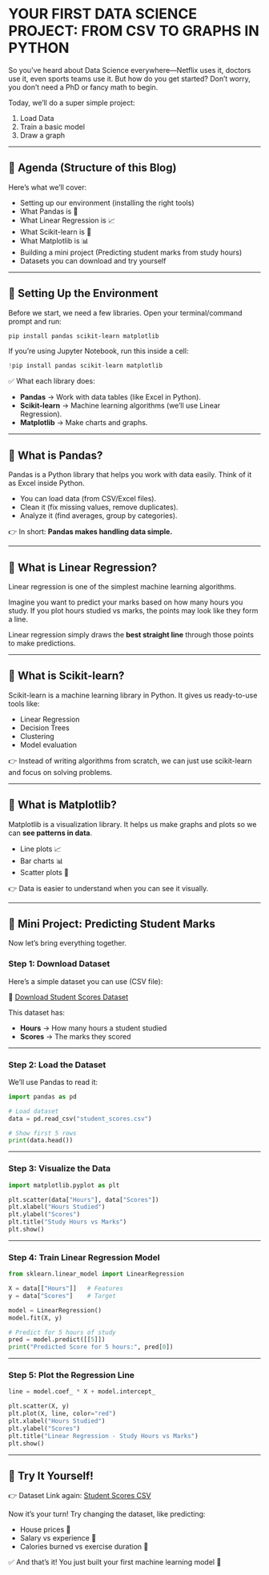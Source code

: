 # YOUR FIRST DATA SCIENCE PROJECT: FROM CSV TO GRAPHS IN PYTHON

So you’ve heard about Data Science everywhere—Netflix uses it, doctors use it, even sports teams use it. But how do you get started? Don’t worry, you don’t need a PhD or fancy math to begin.

Today, we’ll do a super simple project:
1. Load Data  
2. Train a basic model  
3. Draw a graph  

---

## 🔹 Agenda (Structure of this Blog)

Here’s what we’ll cover:

- Setting up our environment (installing the right tools)
- What Pandas is 🐼
- What Linear Regression is 📈
- What Scikit-learn is 🤖
- What Matplotlib is 📊
- Building a mini project (Predicting student marks from study hours)
- Datasets you can download and try yourself

---

## 🔹 Setting Up the Environment

Before we start, we need a few libraries. Open your terminal/command prompt and run:

```bash
pip install pandas scikit-learn matplotlib
```

If you’re using Jupyter Notebook, run this inside a cell:

```python
!pip install pandas scikit-learn matplotlib
```

✅ What each library does:
- **Pandas** → Work with data tables (like Excel in Python).
- **Scikit-learn** → Machine learning algorithms (we’ll use Linear Regression).
- **Matplotlib** → Make charts and graphs.

---

## 🔹 What is Pandas?

Pandas is a Python library that helps you work with data easily. Think of it as Excel inside Python.

- You can load data (from CSV/Excel files).
- Clean it (fix missing values, remove duplicates).
- Analyze it (find averages, group by categories).

👉 In short: **Pandas makes handling data simple.**

---

## 🔹 What is Linear Regression?

Linear regression is one of the simplest machine learning algorithms.

Imagine you want to predict your marks based on how many hours you study. If you plot hours studied vs marks, the points may look like they form a line.

Linear regression simply draws the **best straight line** through those points to make predictions.

---

## 🔹 What is Scikit-learn?

Scikit-learn is a machine learning library in Python. It gives us ready-to-use tools like:

- Linear Regression
- Decision Trees
- Clustering
- Model evaluation

👉 Instead of writing algorithms from scratch, we can just use scikit-learn and focus on solving problems.

---

## 🔹 What is Matplotlib?

Matplotlib is a visualization library. It helps us make graphs and plots so we can **see patterns in data**.

- Line plots 📈
- Bar charts 📊
- Scatter plots 🔵

👉 Data is easier to understand when you can see it visually.

---

## 🔹 Mini Project: Predicting Student Marks

Now let’s bring everything together.

### Step 1: Download Dataset

Here’s a simple dataset you can use (CSV file):

📂 [Download Student Scores Dataset](https://raw.githubusercontent.com/ChatreshGudi/Datasets/main/student_scores.csv)

This dataset has:
- **Hours** → How many hours a student studied
- **Scores** → The marks they scored

---

### Step 2: Load the Dataset

We’ll use Pandas to read it:

```python
import pandas as pd

# Load dataset
data = pd.read_csv("student_scores.csv")

# Show first 5 rows
print(data.head())
```

---

### Step 3: Visualize the Data

```python
import matplotlib.pyplot as plt

plt.scatter(data["Hours"], data["Scores"])
plt.xlabel("Hours Studied")
plt.ylabel("Scores")
plt.title("Study Hours vs Marks")
plt.show()
```

---

### Step 4: Train Linear Regression Model

```python
from sklearn.linear_model import LinearRegression

X = data[["Hours"]]   # Features
y = data["Scores"]    # Target

model = LinearRegression()
model.fit(X, y)

# Predict for 5 hours of study
pred = model.predict([[5]])
print("Predicted Score for 5 hours:", pred[0])
```

---

### Step 5: Plot the Regression Line

```python
line = model.coef_ * X + model.intercept_

plt.scatter(X, y)
plt.plot(X, line, color="red")
plt.xlabel("Hours Studied")
plt.ylabel("Scores")
plt.title("Linear Regression - Study Hours vs Marks")
plt.show()
```

---

## 🔹 Try It Yourself!

👉 Dataset Link again: [Student Scores CSV](https://raw.githubusercontent.com/ChatreshGudi/Datasets/main/student_scores.csv)

Now it’s your turn! Try changing the dataset, like predicting:
- House prices 🏡
- Salary vs experience 💼
- Calories burned vs exercise duration 🏃

✅ And that’s it! You just built your first machine learning model 🎉
